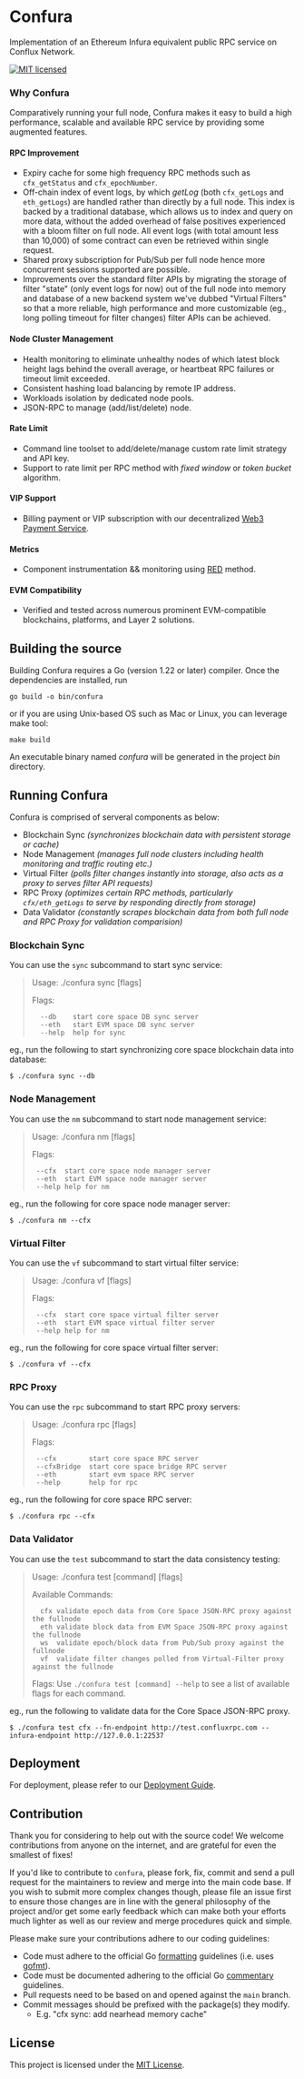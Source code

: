 # Confura

Implementation of an Ethereum Infura equivalent public RPC service on Conflux Network.

[![MIT licensed][1]][2]

[1]: https://img.shields.io/badge/license-MIT-blue.svg
[2]: LICENSE

### Why Confura

Comparatively running your full node, Confura makes it easy to build a high performance, scalable and available RPC service by providing some augmented features.

#### RPC Improvement

- Expiry cache for some high frequency RPC methods such as `cfx_getStatus` and `cfx_epochNumber`.
- Off-chain index of event logs, by which *getLog* (both `cfx_getLogs` and `eth_getLogs`) are handled rather than directly by a full node. This index is backed by a traditional database, which allows us to index and query on more data, without the added overhead of false positives experienced with a bloom filter on full node. All event logs (with total amount less than 10,000) of some contract can even be retrieved within single request.
- Shared proxy subscription for Pub/Sub per full node hence more concurrent sessions supported are possible.
- Improvements over the standard filter APIs by migrating the storage of filter "state" (only event logs for now) out of the full node into memory and database of a new backend system we've dubbed "Virtual Filters" so that a more reliable, high performance and more customizable (eg., long polling timeout for filter changes) filter APIs can be achieved.

#### Node Cluster Management

- Health monitoring to eliminate unhealthy nodes of which latest block height lags behind the overall average, or heartbeat RPC failures or timeout limit exceeded.
- Consistent hashing load balancing by remote IP address.
- Workloads isolation by dedicated node pools.
- JSON-RPC to manage (add/list/delete) node.

#### Rate Limit

- Command line toolset to add/delete/manage custom rate limit strategy and API key.
- Support to rate limit per RPC method with *fixed window* or *token bucket* algorithm.

#### VIP Support

- Billing payment or VIP subscription with our decentralized [Web3 Payment Service](https://github.com/Conflux-Chain/web3pay-service).

#### Metrics

- Component instrumentation && monitoring using [RED](https://www.weave.works/blog/the-red-method-key-metrics-for-microservices-architecture/) method.

#### EVM Compatibility

- Verified and tested across numerous prominent EVM-compatible blockchains, platforms, and Layer 2 solutions.

## Building the source

Building Confura requires a Go (version 1.22 or later) compiler. Once the dependencies are installed, run

```shell
go build -o bin/confura
```

or if you are using Unix-based OS such as Mac or Linux, you can leverage make tool:

```shell
make build
```

An executable binary named *confura* will be generated in the project *bin* directory.

## Running Confura

Confura is comprised of serveral components as below:

* Blockchain Sync *(synchronizes blockchain data with persistent storage or cache)*
* Node Management *(manages full node clusters including health monitoring and traffic routing etc.)*
* Virtual Filter *(polls filter changes instantly into storage, also acts as a proxy to serves filter API requests)*
* RPC Proxy *(optimizes certain RPC methods, particularly `cfx/eth_getLogs` to serve by responding directly from storage)*
* Data Validator *(constantly scrapes blockchain data from both full node and RPC Proxy for validation comparision)*

### Blockchain Sync

You can use the `sync` subcommand to start sync service:

> Usage:
>   ./confura sync [flags]
>
> Flags:
>
>       --db    start core space DB sync server
>       --eth   start EVM space DB sync server
>       --help  help for sync

eg., run the following to start synchronizing core space blockchain data into database:

```shell
$ ./confura sync --db
```

### Node Management

You can use the `nm` subcommand to start node management service:

> Usage:
>  ./confura nm [flags]
>
> Flags:
>
>      --cfx  start core space node manager server
>      --eth  start EVM space node manager server
>      --help help for nm

eg., run the following for core space node manager server:

```shell
$ ./confura nm --cfx
```

### Virtual Filter

You can use the `vf` subcommand to start virtual filter service:

> Usage:
>  ./confura vf [flags]
>
> Flags:
>
>      --cfx  start core space virtual filter server
>      --eth  start EVM space virtual filter server
>      --help help for nm

eg., run the following for core space virtual filter server:

```shell
$ ./confura vf --cfx
```

### RPC Proxy

You can use the `rpc` subcommand to start RPC proxy servers:

> Usage:
>  ./confura rpc [flags]
>
> Flags:
>
>      --cfx        start core space RPC server
>      --cfxBridge  start core space bridge RPC server
>      --eth        start evm space RPC server
>      --help       help for rpc

eg., run the following for core space RPC server:

```shell
$ ./confura rpc --cfx
```

### Data Validator

You can use the `test` subcommand to start the data consistency testing:

> Usage:
>  ./confura test [command] [flags]
>
> Available Commands:
>
>       cfx validate epoch data from Core Space JSON-RPC proxy against the fullnode
>       eth validate block data from EVM Space JSON-RPC proxy against the fullnode
>       ws  validate epoch/block data from Pub/Sub proxy against the fullnode
>       vf  validate filter changes polled from Virtual-Filter proxy against the fullnode
>
> Flags: Use `./confura test [command] --help` to see a list of available flags for each command.

eg., run the following to validate data for the Core Space JSON-RPC proxy.

```shell
$ ./confura test cfx --fn-endpoint http://test.confluxrpc.com --infura-endpoint http://127.0.0.1:22537
```

## Deployment

For deployment, please refer to our [Deployment Guide](./doc/DEPLOY.md).

## Contribution

Thank you for considering to help out with the source code! We welcome contributions from anyone on the internet, and are grateful for even the smallest of fixes!

If you'd like to contribute to `confura`, please fork, fix, commit and send a pull request for the maintainers to review and merge into the main code base. If you wish to submit more complex changes though, please file an issue first to ensure those changes are in line with the general philosophy of the project and/or get some early feedback which can make both your efforts much lighter as well as our review and merge procedures quick and simple.

Please make sure your contributions adhere to our coding guidelines:

 * Code must adhere to the official Go [formatting](https://golang.org/doc/effective_go.html#formatting)
   guidelines (i.e. uses [gofmt](https://golang.org/cmd/gofmt/)).
 * Code must be documented adhering to the official Go [commentary](https://golang.org/doc/effective_go.html#commentary)
   guidelines.
 * Pull requests need to be based on and opened against the `main` branch.
 * Commit messages should be prefixed with the package(s) they modify.
   * E.g. "cfx sync: add nearhead memory cache"

## License

This project is licensed under the [MIT License](LICENSE).
